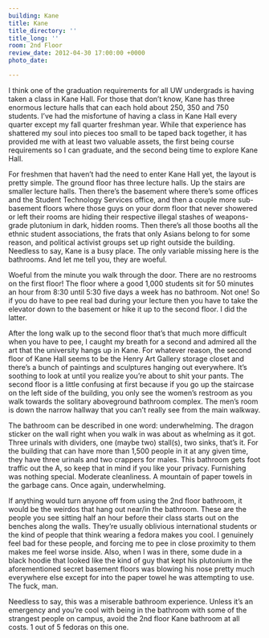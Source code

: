 ```yaml
---
building: Kane
title: Kane
title_directory: ''
title_long: ''
room: 2nd Floor
review_date: 2012-04-30 17:00:00 +0000
photo_date: 

---
```

I think one of the graduation requirements for all UW undergrads is having taken a class in Kane Hall. For those that don’t know, Kane has three enormous lecture halls that can each hold about 250, 350 and 750 students. I’ve had the misfortune of having a class in Kane Hall every quarter except my fall quarter freshman year. While that experience has shattered my soul into pieces too small to be taped back together, it has provided me with at least two valuable assets, the first being course requirements so I can graduate, and the second being time to explore Kane Hall.

For freshmen that haven’t had the need to enter Kane Hall yet, the layout is pretty simple. The ground floor has three lecture halls. Up the stairs are smaller lecture halls. Then there’s the basement where there’s some offices and the Student Technology Services office, and then a couple more sub-basement floors where those guys on your dorm floor that never showered or left their rooms are hiding their respective illegal stashes of weapons-grade plutonium in dark, hidden rooms. Then there’s all those booths all the ethnic student associations, the frats that only Asians belong to for some reason, and political activist groups set up right outside the building. Needless to say, Kane is a busy place. The only variable missing here is the bathrooms. And let me tell you, they are woeful.

Woeful from the minute you walk through the door. There are no restrooms on the first floor! The floor where a good 1,000 students sit for 50 minutes an hour from 8:30 until 5:30 five days a week has no bathroom. Not one! So if you do have to pee real bad during your lecture then you have to take the elevator down to the basement or hike it up to the second floor. I did the latter.

After the long walk up to the second floor that’s that much more difficult when you have to pee, I caught my breath for a second and admired all the art that the university hangs up in Kane. For whatever reason, the second floor of Kane Hall seems to be the Henry Art Gallery storage closet and there’s a bunch of paintings and sculptures hanging out everywhere. It’s soothing to look at until you realize you’re about to shit your pants. The second floor is a little confusing at first because if you go up the staircase on the left side of the building, you only see the women’s restroom as you walk towards the solitary aboveground bathroom complex. The men’s room is down the narrow hallway that you can’t really see from the main walkway.

The bathroom can be described in one word: underwhelming. The dragon sticker on the wall right when you walk in was about as whelming as it got. Three urinals with dividers, one (maybe two) stall(s), two sinks, that’s it. For the building that can have more than 1,500 people in it at any given time, they have three urinals and two crappers for males. This bathroom gets foot traffic out the A, so keep that in mind if you like your privacy. Furnishing was nothing special. Moderate cleanliness. A mountain of paper towels in the garbage cans. Once again, underwhelming.

If anything would turn anyone off from using the 2nd floor bathroom, it would be the weirdos that hang out near/in the bathroom. These are the people you see sitting half an hour before their class starts out on the benches along the walls. They’re usually oblivious international students or the kind of people that think wearing a fedora makes you cool. I genuinely feel bad for these people, and forcing me to pee in close proximity to them makes me feel worse inside. Also, when I was in there, some dude in a black hoodie that looked like the kind of guy that kept his plutonium in the aforementioned secret basement floors was blowing his nose pretty much everywhere else except for into the paper towel he was attempting to use. The fuck, man.

Needless to say, this was a miserable bathroom experience. Unless it’s an emergency and you’re cool with being in the bathroom with some of the strangest people on campus, avoid the 2nd floor Kane bathroom at all costs. 1 out of 5 fedoras on this one.